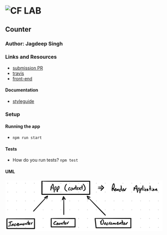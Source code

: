 # ![CF](http://i.imgur.com/7v5ASc8.png) LAB

## Counter

### Author: Jagdeep Singh

### Links and Resources

- [submission PR](https://github.com/401-advanced-javascript-js/lab-33-counter-contextAPI/pull/1)
- [travis](https://travis-ci.com/401-advanced-javascript-js/lab-33-counter-contextAPI)
- [front-end](http://xyz.com)

#### Documentation

- [styleguide](styleguide/index.html)

<!-- ### Modules

#### `modulename.js`

##### Exported Values and Methods

###### `foo(thing) -> string`

Usage Notes or examples

###### `bar(array) -> array`

Usage Notes or examples -->

### Setup

#### Running the app

- `npm run start`

#### Tests

- How do you run tests? `npm test`

#### UML

![UML](assets/uml.jpeg)
